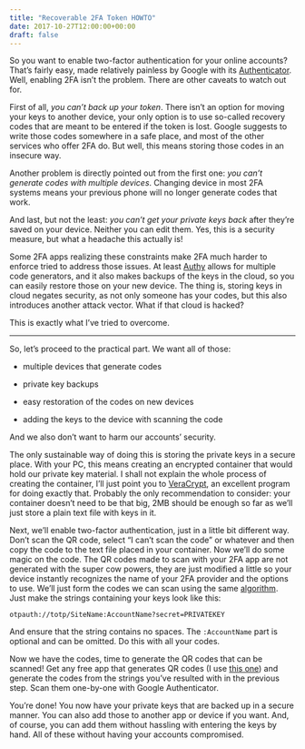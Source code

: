 ```yaml
---
title: "Recoverable 2FA Token HOWTO"
date: 2017-10-27T12:00:00+00:00
draft: false
---
```


So you want to enable two-factor authentication for your online accounts? That’s fairly easy, made relatively painless by Google with its [Authenticator](https://support.google.com/accounts/answer/1066447?co=GENIE.Platform%3DAndroid&amp;amp;hl=en). Well, enabling 2FA isn’t the problem. There are other caveats to watch out for.

First of all, _you can’t back up your token_. There isn’t an option for moving your keys to another device, your only option is to use so-called recovery codes that are meant to be entered if the token is lost. Google suggests to write those codes somewhere in a safe place, and most of the other services who offer 2FA do. But well, this means storing those codes in an insecure way.

Another problem is directly pointed out from the first one: _you can’t generate codes with multiple devices_. Changing device in most 2FA systems means your previous phone will no longer generate codes that work.

And last, but not the least: _you can’t get your private keys back_ after they’re saved on your device. Neither you can edit them. Yes, this is a security measure, but what a headache this actually is!

Some 2FA apps realizing these constraints make 2FA much harder to enforce tried to address those issues. At least [Authy](https://authy.com/) allows for multiple code generators, and it also makes backups of the keys in the cloud, so you can easily restore those on your new device. The thing is, storing keys in cloud negates security, as not only someone has your codes, but this also introduces another attack vector. What if that cloud is hacked?

This is exactly what I’ve tried to overcome.

***

So, let’s proceed to the practical part. We want all of those:

*   multiple devices that generate codes

*   private key backups

*   easy restoration of the codes on new devices

*   adding the keys to the device with scanning the code

And we also don’t want to harm our accounts’ security.

The only sustainable way of doing this is storing the private keys in a secure place. With your PC, this means creating an encrypted container that would hold our private key material. I shall not explain the whole process of creating the container, I’ll just point you to [VeraCrypt](https://www.veracrypt.fr/en/Home.html), an excellent program for doing exactly that. Probably the only recommendation to consider: your container doesn’t need to be that big, 2MB should be enough so far as we’ll just store a plain text file with keys in it.

Next, we’ll enable two-factor authentication, just in a little bit different way. Don’t scan the QR code, select “I can’t scan the code” or whatever and then copy the code to the text file placed in your container.
Now we’ll do some magic on the code. The QR codes made to scan with your 2FA app are not generated with the super cow powers, they are just modified a little so your device instantly recognizes the name of your 2FA provider and the options to use. We’ll just form the codes we can scan using the same [algorithm](https://github.com/google/google-authenticator/wiki/Key-Uri-Format). Just make the strings containing your keys look like this:

`otpauth://totp/SiteName:AccountName?secret=PRIVATEKEY`

And ensure that the string contains no spaces. The `:AccountName` part is optional and can be omitted. Do this with all your codes.

Now we have the codes, time to generate the QR codes that can be scanned! Get any free app that generates QR codes (I use [this one](https://code.google.com/archive/p/qrencode-win32/)) and generate the codes from the strings you’ve resulted with in the previous step. Scan them one-by-one with Google Authenticator.

You’re done! You now have your private keys that are backed up in a secure manner. You can also add those to another app or device if you want. And, of course, you can add them without hassling with entering the keys by hand. All of these without having your accounts compromised.
